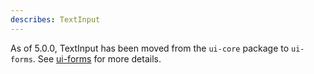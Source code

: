 ```yaml
---
describes: TextInput
---
```


As of 5.0.0, TextInput has been moved from the `ui-core` package to `ui-forms`.
See [ui-forms](#ui-forms) for more details.
